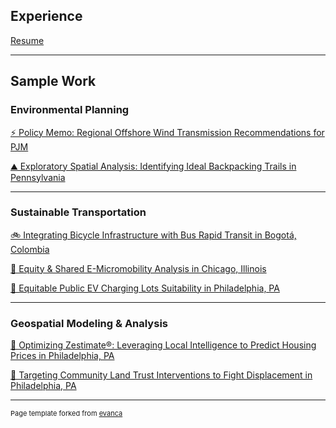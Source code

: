 ## Experience
[Resume](/pdf/Ringer-Alexa-Resume-2024.pdf)

---

## Sample Work

### Environmental Planning

[⚡ Policy Memo: Regional Offshore Wind Transmission Recommendations for PJM](/pdf/Transmission_Memo.pdf)

[⛰️ Exploratory Spatial Analysis: Identifying Ideal Backpacking Trails in Pennsylvania](/pdf/GIS_Maps2.pdf)

---


### Sustainable Transportation

[🚲 Integrating Bicycle Infrastructure with Bus Rapid Transit in Bogotá, Colombia](/pdf/Bogota-Bike-Bus-small.pdf)

[🛴 Equity & Shared E-Micromobility Analysis in Chicago, Illinois](/pdf/PxN_Micromobility.pdf)

[🔌 Equitable Public EV Charging Lots Suitability in Philadelphia, PA](/pdf/Ringer-Alexa-Assignment1.pdf)

---

### Geospatial Modeling & Analysis

[🌆 Optimizing Zestimate®: Leveraging Local Intelligence to Predict Housing Prices in Philadelphia, PA](/LFrances_ARinger_Midterm.html)

[🏡 Targeting Community Land Trust Interventions to Fight Displacement in Philadelphia, PA](/Final_Proj.html)



---
<p style="font-size:11px">Page template forked from <a href="https://github.com/evanca/quick-portfolio">evanca</a></p>
<!-- Remove above link if you don't want to attibute -->
